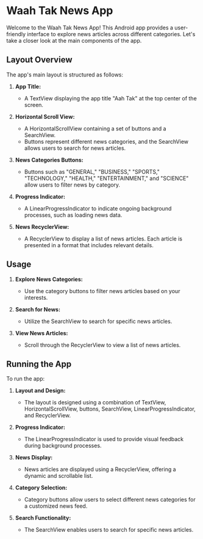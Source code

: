 # Waah Tak News App

Welcome to the Waah Tak News App! This Android app provides a user-friendly interface to explore news articles across different categories. Let's take a closer look at the main components of the app.

## Layout Overview

The app's main layout is structured as follows:

1. **App Title:**
   - A TextView displaying the app title "Aah Tak" at the top center of the screen.

2. **Horizontal Scroll View:**
   - A HorizontalScrollView containing a set of buttons and a SearchView.
   - Buttons represent different news categories, and the SearchView allows users to search for news articles.

3. **News Categories Buttons:**
   - Buttons such as "GENERAL," "BUSINESS," "SPORTS," "TECHNOLOGY," "HEALTH," "ENTERTAINMENT," and "SCIENCE" allow users to filter news by category.

4. **Progress Indicator:**
   - A LinearProgressIndicator to indicate ongoing background processes, such as loading news data.

5. **News RecyclerView:**
   - A RecyclerView to display a list of news articles. Each article is presented in a format that includes relevant details.

## Usage

1. **Explore News Categories:**
   - Use the category buttons to filter news articles based on your interests.

2. **Search for News:**
   - Utilize the SearchView to search for specific news articles.

3. **View News Articles:**
   - Scroll through the RecyclerView to view a list of news articles.

## Running the App

To run the app:

1. **Layout and Design:**
   - The layout is designed using a combination of TextView, HorizontalScrollView, buttons, SearchView, LinearProgressIndicator, and RecyclerView.

2. **Progress Indicator:**
   - The LinearProgressIndicator is used to provide visual feedback during background processes.

3. **News Display:**
   - News articles are displayed using a RecyclerView, offering a dynamic and scrollable list.

4. **Category Selection:**
   - Category buttons allow users to select different news categories for a customized news feed.

5. **Search Functionality:**
   - The SearchView enables users to search for specific news articles.

